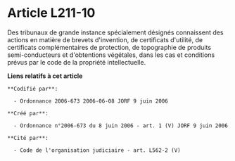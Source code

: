 # Article L211-10

Des tribunaux de grande instance spécialement désignés connaissent des actions en matière de brevets d'invention, de
certificats d'utilité, de certificats complémentaires de protection, de topographie de produits semi-conducteurs et
d'obtentions végétales, dans les cas et conditions prévus par le code de la propriété intellectuelle.

**Liens relatifs à cet article**

	**Codifié par**:

	  - Ordonnance 2006-673 2006-06-08 JORF 9 juin 2006

	**Créé par**:

	  - Ordonnance n°2006-673 du 8 juin 2006 - art. 1 (V) JORF 9 juin 2006

	**Cité par**:

	  - Code de l'organisation judiciaire - art. L562-2 (V)
